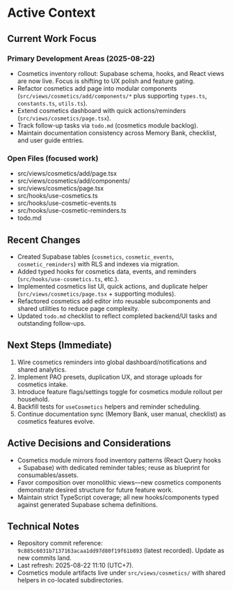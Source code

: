 # Active Context

## Current Work Focus

### Primary Development Areas (2025-08-22)

- Cosmetics inventory rollout: Supabase schema, hooks, and React views are now live. Focus is shifting to UX polish and feature gating.
- Refactor cosmetics add page into modular components (`src/views/cosmetics/add/components/*` plus supporting `types.ts`, `constants.ts`, `utils.ts`).
- Extend cosmetics dashboard with quick actions/reminders (`src/views/cosmetics/page.tsx`).
- Track follow-up tasks via `todo.md` (cosmetics module backlog).
- Maintain documentation consistency across Memory Bank, checklist, and user guide entries.

### Open Files (focused work)

- src/views/cosmetics/add/page.tsx
- src/views/cosmetics/add/components/
- src/views/cosmetics/page.tsx
- src/hooks/use-cosmetics.ts
- src/hooks/use-cosmetic-events.ts
- src/hooks/use-cosmetic-reminders.ts
- todo.md

## Recent Changes
- Created Supabase tables (`cosmetics`, `cosmetic_events`, `cosmetic_reminders`) with RLS and indexes via migration.
- Added typed hooks for cosmetics data, events, and reminders (`src/hooks/use-cosmetics.ts`, etc.).
- Implemented cosmetics list UI, quick actions, and duplicate helper (`src/views/cosmetics/page.tsx` + supporting modules).
- Refactored cosmetics add editor into reusable subcomponents and shared utilities to reduce page complexity.
- Updated `todo.md` checklist to reflect completed backend/UI tasks and outstanding follow-ups.

## Next Steps (Immediate)

1. Wire cosmetics reminders into global dashboard/notifications and shared analytics.
2. Implement PAO presets, duplication UX, and storage uploads for cosmetics intake.
3. Introduce feature flags/settings toggle for cosmetics module rollout per household.
4. Backfill tests for `useCosmetics` helpers and reminder scheduling.
5. Continue documentation sync (Memory Bank, user manual, checklist) as cosmetics features evolve.

## Active Decisions and Considerations

- Cosmetics module mirrors food inventory patterns (React Query hooks + Supabase) with dedicated reminder tables; reuse as blueprint for consumables/assets.
- Favor composition over monolithic views—new cosmetics components demonstrate desired structure for future feature work.
- Maintain strict TypeScript coverage; all new hooks/components typed against generated Supabase schema definitions.

## Technical Notes

- Repository commit reference: `9c885c6031b7137163acaa1dd97d80f19f61b893` (latest recorded). Update as new commits land.
- Last refresh: 2025-08-22 11:10 (UTC+7).
- Cosmetics module artifacts live under `src/views/cosmetics/` with shared helpers in co-located subdirectories.
